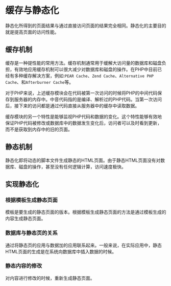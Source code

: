 # 缓存与静态化

静态化所得到的页面结果与通过直接访问页面的结果完全相同。静态化的主要目的就是提高页面的访问性能。

## 缓存机制

缓存是一种提性能的常用方法。缓存机制通常用于缓解大访问量的数据库和磁盘负担，有效地应用缓存机制可以很大减少对数据库和磁盘的操作。在PHP中目前已经有多种缓存解决方案，例如:`PEAR Cache`、`Zend Cache`、`Alternative PHP Cache`、和`Afterburner Cache`等。

对于PHP来说，上述缓存模块会在代码被第一次访问的时候将PHP的中间代码保存到服务器的内存中。中音代码指的是编译、解析过的PHP代码。当第一次访问后，接下来的访问都是通过代码直接从服务器中的缓存中读取数据。

缓存模块的另一个特性是能够监视PHP代码和数据的变化。这个特性能够有效地保证PHP代码被修改或数据库中的数据发生变化后，访问者可以及时看到更新，而不是获取到内存中的旧的页面。

## 静态机制

静态化即将动态的脚本文件生成静态的HTML页面。由于静态HTML页面没有对数据库、磁盘的操作，甚至没有任何逻辑计算，访问速度极快。

## 实现静态化

### 根据模板生成静态页面

模板是要生成的静态页面的版本。根据模板生成静态页面的方法是通过模板生成的内容生成静态页面。

### 数据库与静态页的关系

通过将静态页的应用与数据加的应用联系起来。一般来说，在实际应用中，静态HTML页面的生成是在系统向数据库中插入数据的时候。

### 静态内容的修改

对内容进行修改的时候，重新生成静态页面。
